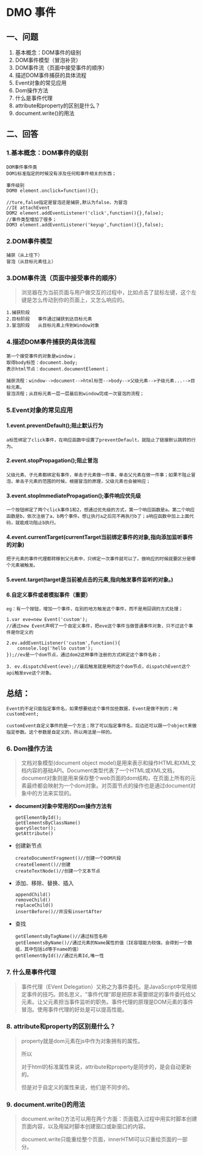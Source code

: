 # DMO 事件

##  一、问题

1. 基本概念：DOM事件的级别
2. DOM事件模型（冒泡补货）
3. DOM事件流（页面中接受事件的顺序）
4. 描述DOM事件捕获的具体流程
5. Event对象的常见应用
6. Dom操作方法
7. 什么是事件代理
8. attribute和property的区别是什么？
9. document.write()的用法
   

##  二、回答

###  1.基本概念：DOM事件的级别

    DOM事件事件类
    DOM1标准指定的时候没有涉及任何和事件相关的东西；
    
    事件级别
    DOM0 element.onclick=function(){};
    
    //ture,false指定是冒泡还是捕获,默认为false，为冒泡
    //IE attachEvent
    DOM2 element.addEventListener('click',function(){},false);
    //事件类型增加了很多；
    DOM3 element.addEventListener('keyup',function(){},false);

###  2.DOM事件模型

    捕获（从上往下）
    冒泡（从目标元素往上）

###  3.DOM事件流（页面中接受事件的顺序）

> 浏览器在为当前页面与用户做交互的过程中，比如点击了鼠标左键，这个左键是怎么传动到你的页面上，又怎么响应的。

    1.捕获阶段
    2.目标阶段   事件通过捕获到达目标元素
    3.冒泡阶段   从目标元素上传到Window对象

###  4.描述DOM事件捕获的具体流程

    第一个接受事件的对象是window；
    取得body标签：document.body;
    表示html节点：document.documentElement；
    
    捕获流程：window-->document-->html标签-->body-->父级元素-->子级元素...-->目标元素。
    冒泡流程；从目标元素一层一层最后到window完成一次冒泡的流程；

### 5.Event对象的常见应用

####  1.event.preventDefault();阻止默认行为

    a标签绑定了click事件，在响应函数中设置了preventDefault，就阻止了链接默认跳转的行为。

#### 2.event.stopPropagation();阻止冒泡

    父级元素、子元素都绑定有事件，单击子元素做一件事，单击父元素在做一件事；如果不阻止冒泡，单击子元素的范围的时候，根据冒泡的原理，父级元素也会被响应；

#### 3.event.stopImmediatePropagation();事件响应优先级

    一个按钮绑定了两个click事件1和2，想通过优先级的方式，第一个响应函数是a。第二个响应函数是b，依次注册了a，b两个事件。想让执行a之后完不再执行b了；a响应函数中加上上面代码，就能成功阻止b执行。

#### 4.event.currentTarget(currentTarget当前绑定事件的对象,指向添加监听事件的对象)

    把子元素的事件代理都转移到父元素中，只绑定一次事件就可以了。做响应的时候就要区分是哪个元素被触发。

#### 5.event.target(target是当前被点击的元素,指向触发事件监听的对象。) 

#### 6.自定义事件或者模拟事件（重要）

    eg：有一个按钮，增加一个事件，在别的地方触发这个事件，而不是用回调的方式处理；
    
    1.var eve=new Event('custom');
    //通过new Event声明了一个自定义事件，把eve这个事件当做普通事件对象，只不过这个事件是你定义的
    
    2.ev.addEventListener('custom',function(){
        console.log('hello custom');
    });//ev是一个dom节点，通过dom2这种事件注册的方式绑定这个事件名称；
    
    3. ev.dispatchEvent(eve);//最后触发就是用的这个dom节点，dispatchEvent这个api触发eve这个对象。

## 总结：

	Event的不足只能指定事件名，如果想要给这个事件加些数据，Event是做不到的；用customEvent;
	
	customEvent自定义事件的是一个方法；除了可以指定事件名，后边还可以跟一个object来做指定参数。这个参数是自定义的，所以用法是一样的。

### 6. Dom操作方法

> 文档对象模型(document object model)是用来表示和操作HTML和XML文档内容的基础API。Document类型代表了一个HTML或XML文档，document对象则是用来保存整个web页面的dom结构，在页面上所有的元素最终都会映射为一个dom对象。对页面节点的操作也是通过document对象中的方法来实现的。

- **document对象中常用的Dom操作方法有**

  ```
  getElementById();  
  getElementsByClassName()        
  querySlector();     
  getAttribute()
  ```

  

- 创建新节点

  ```
  createDocumentFragment()//创建一个DOM片段
  createElement()//创建
  createTextNode()//创建一个文本节点
  
  ```

- 添加、移除、替换、插入

  ```
  appendChild()
  removeChild()
  replaceChild()
  insertBefore()//并没有insertAfter
  ```

- 查找

  ```
  getElementsByTagName()//通过标签名称
  getElementsByName()//通过元素的Name属性的值（IE容错能力较强，会得到一个数组，其中包括id等于name的值）
  getElementById()//通过元素Id,唯一性
  ```

  

### 7. 什么是事件代理

> 事件代理（EVent Delegation）又称之为事件委托。是JavaScript中常用绑定事件的技巧。顾名思义，“事件代理”即是把原本需要绑定的事件委托给父元素。让父元素担当事件监听的职务。事件代理的原理是DOM元素的事件冒泡。使用事件代理的好处是可以提高性能。

### 8. attribute和property的区别是什么？

> property就是dom元素在js中作为对象拥有的属性。
>
> 所以
>
> 对于html的标准属性来说，attribute和property是同步的，是会自动更新的。
>
> 但是对于自定义的属性来说，他们是不同步的。



### 9. document.write()的用法

> document.write()方法可以用在两个方面：页面载入过程中用实时脚本创建页面内容，以及用延时脚本创建窗口或新窗口的内容。
>
> document.write只能重绘整个页面，innerHTMl可以只重绘页面的一部分。